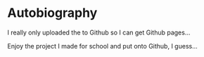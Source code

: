 # Autobiography
I really only uploaded the to Github so I can get Github pages...

Enjoy the project I made for school and put onto Github, I guess... 
